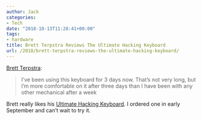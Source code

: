 ```yaml
---
author: Jack
categories:
- Tech
date: "2018-10-13T11:28:41+00:00"
tags:
- hardware
title: Brett Terpstra Reviews The Ultimate Hacking Keyboard
url: /2018/brett-terpstra-reviews-the-ultimate-hacking-keyboard/
---
```

[Brett Terpstra][1]:

> I’ve been using this keyboard for 3 days now. That’s not very long, but I’m more comfortable on it after three days than I have been with any other mechanical after a week

Brett really likes his [Ultimate Hacking Keyboard][2]. I ordered one in early September and can&#8217;t wait to try it.

 [1]: http://brettterpstra.com/2018/08/17/i-wrote-a-review-of-the-ultimate-hacking-keyboard-for-you-nerds/
 [2]: https://ultimatehackingkeyboard.com